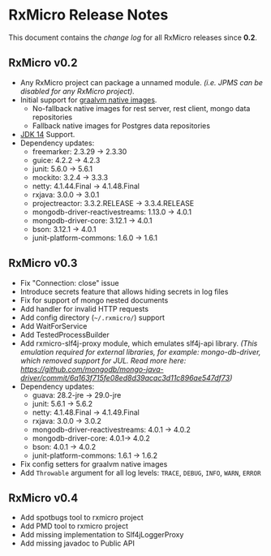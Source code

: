 # RxMicro Release Notes

This document contains the *change log* for all RxMicro releases since **0.2**.

## RxMicro v0.2

* Any RxMicro project can package a unnamed module. 
*(i.e. JPMS can be disabled for any RxMicro project).*
* Initial support for [graalvm native images](https://www.graalvm.org/docs/reference-manual/native-image/).
  * No-fallback native images for rest server, rest client, mongo data repositories
  * Fallback native images for Postgres data repositories
* [JDK 14](https://openjdk.java.net/projects/jdk/14/) Support.
* Dependency updates:
  * freemarker: 2.3.29 -> 2.3.30
  * guice: 4.2.2 -> 4.2.3
  * junit: 5.6.0 -> 5.6.1
  * mockito: 3.2.4 -> 3.3.3
  * netty: 4.1.44.Final -> 4.1.48.Final
  * rxjava: 3.0.0 -> 3.0.1
  * projectreactor: 3.3.2.RELEASE -> 3.3.4.RELEASE
  * mongodb-driver-reactivestreams: 1.13.0 -> 4.0.1
  * mongodb-driver-core: 3.12.1 -> 4.0.1
  * bson: 3.12.1 -> 4.0.1
  * junit-platform-commons: 1.6.0 -> 1.6.1
  
## RxMicro v0.3

* Fix "Connection: close" issue
* Introduce secrets feature that allows hiding secrets in log files
* Fix for support of mongo nested documents
* Add handler for invalid HTTP requests
* Add config directory (`~/.rxmicro/`) support
* Add WaitForService
* Add TestedProcessBuilder
* Add rxmicro-slf4j-proxy module, which emulates slf4j-api library.
  *(This emulation required for external libraries, for example: mongo-db-driver, which removed support for JUL.
  Read more here: https://github.com/mongodb/mongo-java-driver/commit/6a163f715fe08ed8d39acac3d11c896ae547df73)*  
* Dependency updates:
  * guava: 28.2-jre -> 29.0-jre  
  * junit: 5.6.1 -> 5.6.2
  * netty: 4.1.48.Final -> 4.1.49.Final
  * rxjava: 3.0.0 -> 3.0.2
  * mongodb-driver-reactivestreams: 4.0.1 -> 4.0.2
  * mongodb-driver-core: 4.0.1-> 4.0.2
  * bson: 4.0.1 -> 4.0.2
  * junit-platform-commons: 1.6.1 -> 1.6.2
* Fix config setters for graalvm native images
* Add `Throwable` argument for all log levels: `TRACE`, `DEBUG`, `INFO`, `WARN`, `ERROR` 

## RxMicro v0.4

* Add spotbugs tool to rxmicro project
* Add PMD tool to rxmicro project
* Add missing implementation to Slf4jLoggerProxy
* Add missing javadoc to Public API